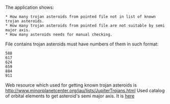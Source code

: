 The application shows:

    * How many trojan asteroids from pointed file not in list of known trojan asteroids.
    * How many trojan asteroids from pointed file are not suitable by semi major axis.
    * How many asteroids needs for manual checking.

File contains trojan asteroids must have numbers of them in such format:
```
588
617
624
659
884
911
```
Web resource which used for getting known trojan asteroids is http://www.minorplanetcenter.org/iau/lists/JupiterTrojans.html
Used catalog of orbital elements to get asteroid's semi major axis. It is [here](http://hamilton.dm.unipi.it/~astdys2/catalogs/allnum.cat)
